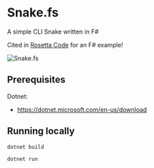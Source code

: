 
# Snake.fs

A simple CLI Snake written in F#

Cited in [Rosetta Code](https://rosettacode.org/wiki/Snake#F#) for an F# example!

![Snake.fs](./snake.gif)

## Prerequisites

Dotnet:
- https://dotnet.microsoft.com/en-us/download 

## Running locally

```sh
dotnet build
```

```sh
dotnet run
```
